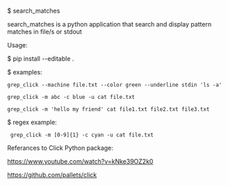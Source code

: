 $ search_matches

  search_matches is a python application that search
  and display pattern matches in file/s or stdout

Usage:

  $ pip install --editable .
  
  $ examples:
  
    grep_click --machine file.txt --color green --underline stdin 'ls -a'
    
    grep_click -m abc -c blue -u cat file.txt
    
    grep_click -m 'hello my friend' cat file1.txt file2.txt file3.txt
    
   $ regex example:
   
     grep_click -m [0-9]{1} -c cyan -u cat file.txt
    
    
  
Referances to Click Python package:

  https://www.youtube.com/watch?v=kNke39OZ2k0

  https://github.com/pallets/click
